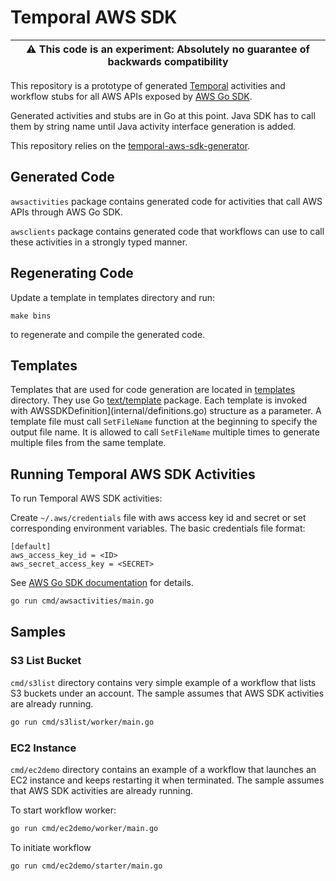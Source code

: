 # Temporal AWS SDK

| :warning: **This code is an experiment**: Absolutely no guarantee of backwards compatibility |
| --- |

This repository is a prototype of generated [Temporal](https://github.com/temporalio/) activities and workflow stubs for all AWS APIs
exposed by [AWS Go SDK](https://github.com/aws/aws-sdk-go).

Generated activities and stubs are in Go at this point.
Java SDK has to call them by string name until Java activity interface generation is added.

This repository relies on the [temporal-aws-sdk-generator](https://github.com/temporalio/temporal-aws-sdk-generator).

## Generated Code

`awsactivities` package contains generated code for activities that call AWS APIs through AWS Go SDK.

`awsclients` package contains generated code that workflows can use to call these activities in a
strongly typed manner.

## Regenerating Code

Update a template in templates directory and run:
```
make bins
```
to regenerate and compile the generated code.

## Templates

Templates that are used for code generation are located in
[templates](templates) directory.
They use Go [text/template](https://golang.org/pkg/text/template/) package. Each template is invoked with
AWSSDKDefinition](internal/definitions.go) structure as a parameter. A template file must call `SetFileName`
function at the beginning to specify the output file name.
It is allowed to call `SetFileName` multiple times to generate multiple files from the same template.

## Running Temporal AWS SDK Activities

To run Temporal AWS SDK activities:

Create `~/.aws/credentials` file with aws access key id and secret or set corresponding environment variables.
The basic credentials file format:
```
[default]
aws_access_key_id = <ID>
aws_secret_access_key = <SECRET>
```
See [AWS Go SDK documentation](https://docs.aws.amazon.com/sdk-for-go/v1/developer-guide/configuring-sdk.html) for details.
```bash
go run cmd/awsactivities/main.go
```

## Samples

### S3 List Bucket

`cmd/s3list` directory contains very simple example of a workflow that lists S3 buckets under an account. The sample
assumes that AWS SDK activities are already running.

```bash
go run cmd/s3list/worker/main.go
```

### EC2 Instance

`cmd/ec2demo` directory contains an example of a workflow that launches an EC2 instance and keeps
restarting it when terminated. The sample assumes that AWS SDK activities are already running.

To start workflow worker:
```bash
go run cmd/ec2demo/worker/main.go
```

To initiate workflow
```bash
go run cmd/ec2demo/starter/main.go
```
